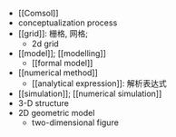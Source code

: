 - [[Comsol]]
- conceptualization process
- [[grid]]: 栅格, 网格;
    - 2d grid
- [[model]]; [[modelling]]
    - [[formal model]]
- [[numerical method]]
    - [[analytical expression]]: 解析表达式
- [[simulation]]; [[numerical simulation]]
- 3-D structure
- 2D geometric model
    - two-dimensional figure
